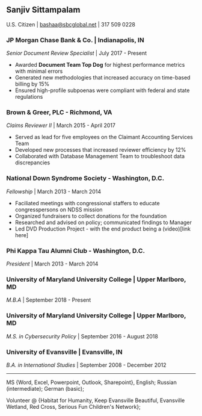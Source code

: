 ## Sanjiv Sittampalam
U.S. Citizen | bashaa@sbcglobal.net | 317 509 0228

### JP Morgan Chase Bank & Co. | Indianapolis, IN 
_Senior Document Review Specialist_ | July 2017 - Present
* Awarded **Document Team Top Dog** for highest performance metrics with minimal errors
* Generated new methodologies that increased accuracy on time-based billing by 15%
* Ensured high-profile subpoenas were compliant with federal and state regulations 

### Brown & Greer, PLC - Richmond, VA
_Claims Reviewer II_ | March 2015 - April 2017
* Served as lead for five employees on the Claimant Accounting Services Team
* Developed new processes that increased reviewer efficiency by 12%
* Collaborated with Database Management Team to troubleshoot data discrepancies

### National Down Syndrome Society - Washington, D.C.
_Fellowship_ | March 2013 - March 2014
* Faciliated meetings with congressional staffers to educate congresspersons on NDSS mission
* Organized fundraisers to collect donations for the foundation
* Researched and advised on policy; communicated findings to Manager
* Led DVD Production Project - with the end product being a (video)[link here]

### Phi Kappa Tau Alumni Club - Washington, D.C.
_President_ | March 2013 - March 2014

### University of Maryland University College | Upper Marlboro, MD
_M.B.A_ | September 2018 - Present

### University of Maryland University College | Upper Marlboro, MD
_M.S. in Cybersecurity Policy_ | September 2016 - August 2018

### University of Evansville | Evansville, IN
_B.A. in International Studies_ | September 2008 - December 2012

****
MS {Word, Excel, Powerpoint, Outlook, Sharepoint}, English; Russian (intermediate); German (basic);

Volunteer @ {Habitat for Humanity, Keep Evansville Beautiful, Evansville Wetland, Red Cross, Serious
Fun Children's Network}; 




